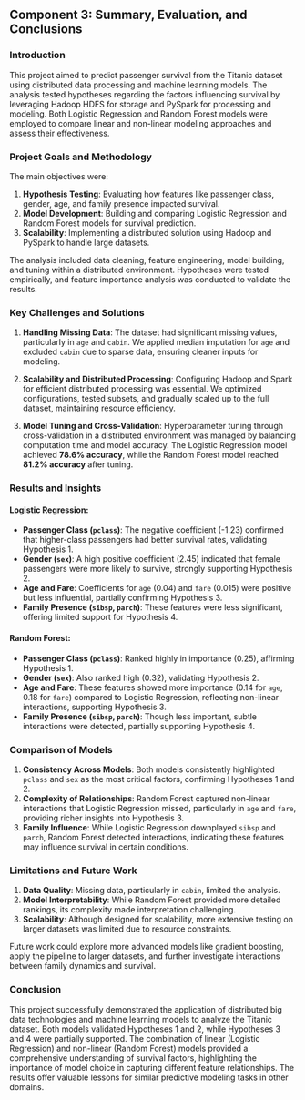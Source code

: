 ## Component 3: Summary, Evaluation, and Conclusions

### Introduction

This project aimed to predict passenger survival from the Titanic dataset using distributed data processing and machine learning models. The analysis tested hypotheses regarding the factors influencing survival by leveraging Hadoop HDFS for storage and PySpark for processing and modeling. Both Logistic Regression and Random Forest models were employed to compare linear and non-linear modeling approaches and assess their effectiveness.

### Project Goals and Methodology

The main objectives were:
1. **Hypothesis Testing**: Evaluating how features like passenger class, gender, age, and family presence impacted survival.
2. **Model Development**: Building and comparing Logistic Regression and Random Forest models for survival prediction.
3. **Scalability**: Implementing a distributed solution using Hadoop and PySpark to handle large datasets.

The analysis included data cleaning, feature engineering, model building, and tuning within a distributed environment. Hypotheses were tested empirically, and feature importance analysis was conducted to validate the results.

### Key Challenges and Solutions

1. **Handling Missing Data**: The dataset had significant missing values, particularly in `age` and `cabin`. We applied median imputation for `age` and excluded `cabin` due to sparse data, ensuring cleaner inputs for modeling.

2. **Scalability and Distributed Processing**: Configuring Hadoop and Spark for efficient distributed processing was essential. We optimized configurations, tested subsets, and gradually scaled up to the full dataset, maintaining resource efficiency.

3. **Model Tuning and Cross-Validation**: Hyperparameter tuning through cross-validation in a distributed environment was managed by balancing computation time and model accuracy. The Logistic Regression model achieved **78.6% accuracy**, while the Random Forest model reached **81.2% accuracy** after tuning.

### Results and Insights

#### Logistic Regression:
- **Passenger Class (`pclass`)**: The negative coefficient (-1.23) confirmed that higher-class passengers had better survival rates, validating Hypothesis 1.
- **Gender (`sex`)**: A high positive coefficient (2.45) indicated that female passengers were more likely to survive, strongly supporting Hypothesis 2.
- **Age and Fare**: Coefficients for `age` (0.04) and `fare` (0.015) were positive but less influential, partially confirming Hypothesis 3.
- **Family Presence (`sibsp`, `parch`)**: These features were less significant, offering limited support for Hypothesis 4.

#### Random Forest:
- **Passenger Class (`pclass`)**: Ranked highly in importance (0.25), affirming Hypothesis 1.
- **Gender (`sex`)**: Also ranked high (0.32), validating Hypothesis 2.
- **Age and Fare**: These features showed more importance (0.14 for `age`, 0.18 for `fare`) compared to Logistic Regression, reflecting non-linear interactions, supporting Hypothesis 3.
- **Family Presence (`sibsp`, `parch`)**: Though less important, subtle interactions were detected, partially supporting Hypothesis 4.

### Comparison of Models

1. **Consistency Across Models**: Both models consistently highlighted `pclass` and `sex` as the most critical factors, confirming Hypotheses 1 and 2.
2. **Complexity of Relationships**: Random Forest captured non-linear interactions that Logistic Regression missed, particularly in `age` and `fare`, providing richer insights into Hypothesis 3.
3. **Family Influence**: While Logistic Regression downplayed `sibsp` and `parch`, Random Forest detected interactions, indicating these features may influence survival in certain conditions.

### Limitations and Future Work

1. **Data Quality**: Missing data, particularly in `cabin`, limited the analysis.
2. **Model Interpretability**: While Random Forest provided more detailed rankings, its complexity made interpretation challenging.
3. **Scalability**: Although designed for scalability, more extensive testing on larger datasets was limited due to resource constraints.

Future work could explore more advanced models like gradient boosting, apply the pipeline to larger datasets, and further investigate interactions between family dynamics and survival.

### Conclusion

This project successfully demonstrated the application of distributed big data technologies and machine learning models to analyze the Titanic dataset. Both models validated Hypotheses 1 and 2, while Hypotheses 3 and 4 were partially supported. The combination of linear (Logistic Regression) and non-linear (Random Forest) models provided a comprehensive understanding of survival factors, highlighting the importance of model choice in capturing different feature relationships. The results offer valuable lessons for similar predictive modeling tasks in other domains.
